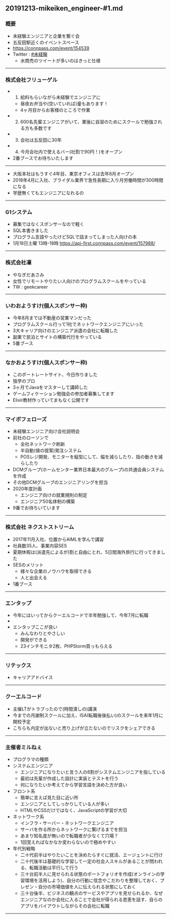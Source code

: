 20191213-mikeiken_engineer-#1.md
-----

### 概要

* 未経験エンジニアと企業を繋ぐ会
* 五反田駅近くのイベントスペース
* https://connpass.com/event/154539
* Twitter :  [#未経験](https://twitter.com/search?q=%23%E6%9C%AA%E7%B5%8C%E9%A8%93)
    * 水商売のツイートが多いのはきっと仕様

-----

### 株式会社フリューゲル

* 1. 給料もらいながら未経験でエンジニアに
    * 昼夜お弁当や(空いていれば)量もあります！
    * 4ヶ月目からお客様のところで作業
* 2. 600名先輩エンジニアがいて、業後に自習のためにスクールで勉強される方も多数です
* 3. 会社は五反田に30年
* 4. 今月会社内で使えるバー(社割で90円！)をオープン
* 2番ブースでお待ちいたします

-----


* 大阪本社はもうすぐ4年目、東京オフィスは去年8月オープン
* 2018年4月に入社、ブライダル業界で急性長期に入り月労働時間が300時間になる
* 学歴無くてもエンジニアになれるの

-----

### G1システム

* 募集ではなくスポンサーなので軽く
* SQL本書きました
* プログラム言語やったけどSQLで詰まってしまった人向けの本
* 1月18日土曜 13時-18時 https://api-first.connpass.com/event/157988/

-----

### 株式会社凜

* やなぎだあさみ
* 女性でリモートやりたい人向けのプログラムスクールをやっている
* TW : geekcareer

-----

### いわおようすけ(個人スポンサー枠)

* 今年8月までは不動産の営業マンだった
* プログラムスクール行って1社でネットワークエンジニアにいった
* 3大キャリア向けのエンジニア派遣の会社に転職した
* 副業で民泊とサイトの構築代行をやっている
* 5番ブース

-----

### なかおようすけ(個人スポンサー枠)

* このポートレートサイト、今日作りました
* 独学のプロ
* 3ヶ月でJavaをマスターして講師した
* ゲームフィケーション勉強会の参加者募集してます
* Elixir教材作っていてまもなく公開です

-----

### マイボフェローズ

* 未経験エンジニア向け会社説明会
* 前社のローソンで
    * 全社ネットワーク刷新
    * 半自動(値の提案)発注システム
    * POSレジ開発、モニターを縦型にして、幅を減らしたり、指の動きを減らしたり
* DCMグループ(ホームセンター業界日本最大のグループ)の共通会員システムを作成
* その他DCMグループのエンジニアリングを担当
* 2020年度計画
    * エンジニア向けの就業規則の制定
    * エンジニア50名体制の構築
* 9番でお待ちいています

-----

### 株式会社 ネクストストリーム

* 2017年11月入社、位置からAIMLを学んで講習
* 社員数35人、事業内容SES
* 夏期休暇は(派遣先によるが)割と自由にとれ、5日間海外旅行に行ってきました
* SESのメリット
    * 様々な企業のノウハウを取得できる
    * 人と出会える
* 1番ブース

-----

### エンタップ

* 今年にはいってからクーエルコードで半年勉強して、今年7月に転職
*
* エンタップここが良い
    * みんなわりとやさしい
    * 開発ができる
    * 23インチモニタ2枚、PHPStorm買っもらえる

-----

### リテックス

* キャリアアドバイス

-----

### クーエルコード

* 主催LTがトラブったので(時間潰しの)講演
* 今までの月謝制スクールに加え、ISA(転職後後払い)のスクールを来年1月に開校予定
* こちらも内定が出ないと売り上げが立たないのでリスクをシェアできる

-----

### 主催者ミルねぇ

* プログラマの種類
* システムエンジニア
    * エンジニアになりたいと言う人の8割がシステムエンジニアを指している
    * 最初は先輩が作成した設計に実装とテストを行う
    * 何になりたいか考えてから学習言語を決めた方が良い
* フロント系
    * 簡単に言えば見た目に近い所
    * エンジニアとしてしっかりしている人が多い
    * HTMLやCSSだけではなく、JavaScriptの学習が大切
* ネットワーク系
    * インフラ・サーバー・ネットワークエンジニア
    * サーバを作る所からネットワークに繋げるまでを担当
    * あまり知名度が無いので転職者が少なくて穴場？
    * 1回覚えればなかなか変わらないので極めやすい
* 年代別戦略
    * 二十代前半はやりたいことを決めたらすぐに就活、エージェントに行け
    * 二十代後半は基礎的な学習して一定の社会人スキルがあることが問われる、転職活動は平行して行う
    * 三十台前半人に見せられる状態のポートフォリオを作成(オンラインの学習環境を活用しよう)、自分の行動に信念やこだわりを整理しておく、プレゼン・自分の市場価値を人に伝えられる状態にしておく
    * 三十台後半、ビジネスの観点のサービスやアプリを見せられるか、なぜエンジニアなのか会社に入ることで会社が得られる恩恵を話す、自らのアプリをバイアウトしながらその会社に転職


-----
